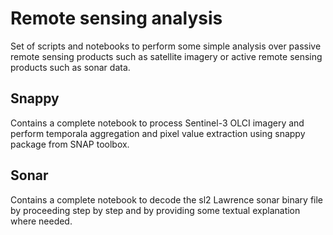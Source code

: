 # Remote sensing analysis

Set of scripts and notebooks to perform some simple analysis over passive remote sensing products such as satellite imagery or active remote sensing products such as sonar data.

## Snappy ##

Contains a complete notebook to process Sentinel-3 OLCI imagery and perform temporala aggregation and pixel value extraction using snappy package from SNAP toolbox.

## Sonar ##

Contains a complete notebook to decode the sl2 Lawrence sonar binary file by proceeding step by step and by providing some textual explanation where needed.
